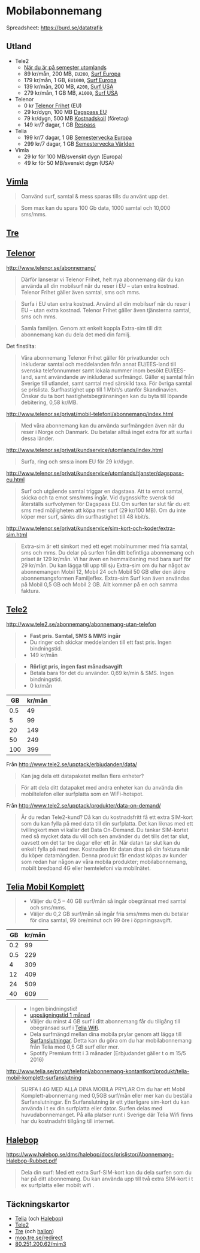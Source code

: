 # Mobilabonnemang

Spreadsheet: https://burd.se/datatrafik

## Utland

* Tele2
  * [När du är på semester utomlands](http://www.tele2.se/support/mobiltelefoni/anvandande/utomlands/)
  * 89 kr/mån, 200 MB, `EU200`, [Surf Europa](http://www.tele2.se/globalassets/pdf-er/tele2_datapaket_prislista_utland.pdf)
  * 179 kr/mån, 1 GB, `EU1000`, [Surf Europa](http://www.tele2.se/globalassets/pdf-er/tele2_datapaket_prislista_utland.pdf)
  * 139 kr/mån, 200 MB, `A200`, [Surf USA](http://www.tele2.se/globalassets/pdf-er/tele2_datapaket_prislista_utland.pdf)
  * 279 kr/mån, 1 GB MB, `A1000`, [Surf USA](http://www.tele2.se/globalassets/pdf-er/tele2_datapaket_prislista_utland.pdf)
* Telenor
  * 0 kr [Telenor Frihet](http://www.telenor.se/teman/frihet/) (EU)
  * 29 kr/dygn, 100 MB [Dagspass EU](http://www.telenor.se/privat/kundservice/utomlands/tjanster/dagspass-eu.html) 
  * 79 kr/dygn, 500 MB [Kostnadskoll](http://www.telenor.se/foretag/produkter-och-tjanster/tjanster/utlandstjanster/kostnadskoll.html) (företag)
  * 149 kr/7 dagar, 1 GB [Respass](http://www.telenor.se/privat/kundservice/utomlands/tjanster/telenor-respass.html)
* Telia
  * 199 kr/7 dagar, 1 GB [Semestervecka Europa](https://www.telia.se/privat/telefoni/tjanster/produkt/semestervecka)
  * 299 kr/7 dagar, 1 GB [Semestervecka Världen](https://www.telia.se/privat/telefoni/tjanster/produkt/semestervecka)
* Vimla
  * 29 kr för 100 MB/svenskt dygn (Europa)
  * 49 kr för 50 MB/svenskt dygn (USA)

## [Vimla](https://vimla.se/priser)

> Oanvänd surf, samtal & mess sparas tills du använt upp det.

<!-- -->

> Som max kan du spara 100 Gb data, 1000 samtal och 10,000 sms/mms.

## [Tre](https://www.tre.se/privat/handla/mobiltelefoni/abonnemang/)

## [Telenor](http://www.telenor.se/privat/mobil-telefoni/abonnemang/index.html)

http://www.telenor.se/abonnemang/

> Därför lanserar vi Telenor Frihet, helt nya abonnemang där du kan använda all din mobilsurf när du reser i EU – utan extra kostnad. Telenor Frihet gäller även samtal, sms och mms. 

<!-- -->

> Surfa i EU utan extra kostnad.
> Använd all din mobilsurf när du reser i EU – utan extra kostnad. Telenor Frihet gäller även tjänsterna samtal, sms och mms.

<!-- -->

> Samla familjen.
> Genom att enkelt koppla Extra-sim till ditt abonnemang kan du dela det med din familj. 

Det finstilta: 

> Våra abonnemang Telenor Frihet gäller för privatkunder och inkluderar samtal och meddelanden från annat EU/EES-land till svenska telefonnummer samt lokala nummer inom besökt EU/EES-land, samt användande av inkluderad surfmängd. Gäller ej samtal från Sverige till utlandet, samt samtal med särskild taxa. För övriga samtal se prislista. Surfhastighet upp till 1 Mbit/s utanför Skandinavien. Önskar du ta bort hastighetsbegränsningen kan du byta till löpande debitering, 0,58 kr/MB.

http://www.telenor.se/privat/mobil-telefoni/abonnemang/index.html

> Med våra abonnemang kan du använda surfmängden även när du reser i Norge och Danmark. Du betalar alltså inget extra för att surfa i dessa länder. 

http://www.telenor.se/privat/kundservice/utomlands/index.html

> Surfa, ring och sms:a inom EU för 29 kr/dygn.

http://www.telenor.se/privat/kundservice/utomlands/tjanster/dagspass-eu.html

> Surf och utgående samtal triggar en dagstaxa. Att ta emot samtal, skicka och ta emot sms/mms ingår. Vid dygnsskifte svensk tid återställs surfvolymen för Dagspass EU. Om surfen tar slut får du ett sms med möjligheten att köpa mer surf (29 kr/100 MB). Om du inte köper mer surf, sänks din surfhastighet till 48 kbit/s.

http://www.telenor.se/privat/kundservice/sim-kort-och-koder/extra-sim.html

> Extra-sim är ett simkort med ett eget mobilnummer med fria samtal, sms och mms. Du delar på surfen från ditt befintliga abonnemang och priset är 129 kr/mån. Vi har även en hemmalösning med bara surf för 29 kr/mån. Du kan lägga till upp till sju Extra-sim om du har något av abonnemangen Mobil 12, Mobil 24 och Mobil 50 GB eller den äldre abonnemangsformen Familjeflex. Extra-sim Surf kan även användas på Mobil 0,5 GB och Mobil 2 GB. Allt kommer på en och samma faktura. 


## [Tele2](http://www.tele2.se/)

http://www.tele2.se/abonnemang/abonnemang-utan-telefon

> * **Fast pris. Samtal, SMS & MMS ingår**
> * Du ringer och skickar meddelanden till ett fast pris. Ingen bindningstid.
> * 149 kr/mån

<!-- --- -->

> * **Rörligt pris, ingen fast månadsavgift**
> * Betala bara för det du använder. 0,69 kr/min & SMS. Ingen bindningstid.
> * 0 kr/mån

GB  | kr/mån
----|-------
0.5 |  49
5   |  99
20  | 149
50  | 249
100 | 399

Från http://www.tele2.se/upptack/erbjudanden/data/

> Kan jag dela ett datapaketet mellan flera enheter?

> För att dela ditt datapaket med andra enheter kan du använda din mobiltelefon eller surfplatta som en WiFi-hotspot.

Från http://www.tele2.se/upptack/produkter/data-on-demand/

> Är du redan Tele2-kund? Då kan du kostnadsfritt få ett extra SIM-kort som du kan fylla på med data till din surfplatta. Det kan liknas med ett tvillingkort men vi kallar det Data On-Demand. Du tankar SIM-kortet med så mycket data du vill och sen använder du det tills det tar slut, oavsett om det tar tre dagar eller ett år. När datan tar slut kan du enkelt fylla på med mer. Kostnaden för datan dras på din faktura när du köper datamängden. Denna produkt får endast köpas av kunder som redan har någon av våra mobila produkter; mobilabonnemang, mobilt bredband 4G eller hemtelefoni via mobilnätet.

## [Telia Mobil Komplett](http://www.telia.se/privat/telefoni/abonnemang-kontantkort/produkt/mobilabonnemang)

> * Väljer du 0,5 – 40 GB surf/mån så ingår obegränsat med samtal och sms/mms.
> * Väljer du 0,2 GB surf/mån så ingår fria sms/mms men du betalar för dina samtal, 99 öre/minut och 99 öre i öppningsavgift.

GB  | kr/mån
----|-------
0.2 | 99
0.5 | 229
4   | 309
12  | 409
24  | 509
40  | 609

> * Ingen bindningstid!
> * [uppsägningstid 1 månad](https://www.telia.se/docs/prislista/mobilt/Prislista_Telia_Mobil_Komplett_TSP-3799-4-1310.pdf)
> * Väljer du minst 4 GB surf i ditt abonnemang får du tillgång till obegränsad surf i [Telia Wifi](http://www.telia.se/privat/bredband/tjanster/produkt/homerun-wireless-zones).
> * Dela surfmängd mellan dina mobila prylar genom att lägga till [Surfanslutningar](http://www.telia.se/privat/telefoni/abonnemang-kontantkort/produkt/telia-mobil-komplett-surfanslutning). Detta kan du göra om du har mobilabonnemang från Telia med 0,5 GB surf eller mer.
> * Spotify Premium fritt i 3 månader (Erbjudandet gäller t o m 15/5 2016)

http://www.telia.se/privat/telefoni/abonnemang-kontantkort/produkt/telia-mobil-komplett-surfanslutning

> SURFA I 4G MED ALLA DINA MOBILA PRYLAR
>Om du har ett Mobil Komplett-abonnemang med 0,5GB surf/mån eller mer kan du beställa Surfanslutningar. En Surfanslutning är ett ytterligare sim-kort du kan använda i t ex din surfplatta eller dator. Surfen delas med huvudabonnemanget. På alla platser runt i Sverige där Telia Wifi finns har du kostnadsfri tillgång till internet.

## [Halebop](https://shop.halebop.se/mobilabonnemang)

https://www.halebop.se/dms/halebop/docs/prislistor/Abonnemang-Halebop-Rubbet.pdf

> Dela din surf: Med ett extra Surf-SIM-kort kan du dela surfen som du har på ditt abonnemang. Du kan använda upp till två extra
SIM-kort i t ex surfplatta eller mobilt wifi .

## Täckningskartor

* [Telia](https://www.telia.se/privat/support/tackningskartor) (och [Halebop](https://www.halebop.se/support/tackningskarta))
* [Tele2](http://www.tele2.se/upptack/tackning/tackningskarta/)
* [Tre](https://www.tre.se/privat/kundservice/tackning/tackningskarta/) (och [hallon](https://www.hallon.se/om-oss/mobiltackning))
 * [mop.tre.se/redirect](https://mop.tre.se/redirect/)
 * [80.251.200.62/mim3](http://80.251.200.62/mim3/mim.html?loginUser=datademose&countryCode=swe&locale=sv&viewType=1&initalMapSize=2&whiteMap=true)
